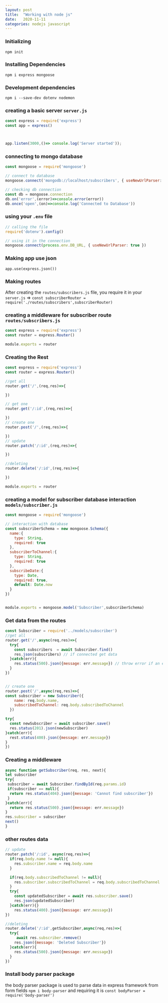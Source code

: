 ```yaml
---
layout: post
title:  "Working with node js"
date:   2020-11-11
categories: nodejs javascript
---
```


### Initializing

`npm init`



### Installing Dependencies

`npm i express mongoose`



### Development dependencies

`npm i --save-dev dotenv nodemon`



### creating a basic server `server.js`

```javascript
const express = require('express')
const app = express()



app.listen(3000,()=> console.log('Server started'));
```



### connecting to mongo database

```javascript
const mongoose = require('mongoose')

// connect to database
mongoose.connect('mongodb://localhost/subscribers', { useNewUrlParser: true })

// checking db connection
const db = mongoose.connection
db.on('error',(error)=>console.error(error))
db.once('open',(on)=>console.log('Connected to Database'))
```



### using your `.env` file

```javascript
// calling the file
require('dotenv').config()

// using it in the connection
mongoose.connect(process.env.DB_URL, { useNewUrlParser: true })
```



### Making app use json

`app.use(express.json())`



### Making routes

After creating the `routes/subscribers.js` file, you require it in your `server.js` =>
`const subscriberRouter = require('./routes/subscribers',subscriberRouter)`



### creating a middleware for subscriber route `routes/subscribers.js`

```javascript
const express = require('express')
const router = express.Router()

module.exports = router
```



### Creating the Rest

```javascript
const express = require('express')
const router = express.Router()

//get all
router.get('/',(req,res)=>{

})

// get one
router.get('/:id',(req,res)=>{

})
// create one
router.post('/',(req,res)=>{

})
// update
router.patch('/:id',(req,res)=>{

})

//deleting
router.delete('/:id',(req,res)=>{

})

module.exports = router
```



### creating a model for subscriber database interaction `models/subscriber.js`

```javascript
const mongoose = require('mongoose')

// interaction with database
const subscriberSchema = new mongoose.Schema({
  name:{
    type: String,
    required: true
  },
  subscriberToChannel:{
    type: String,
    required: true
  },
  subscribeDate:{
    type: Date,
    required: true,
    default: Date.now
  }
})


module.exports = mongoose.model('Subscriber',subscriberSchema)

```



### Get data from the routes

```javascript
const Subscriber = require('../models/subscriber')
//get all
router.get('/',async(req,res)=>{
  try{
    const subscribers  = await Subscriber.find()
    res.json(subscribers) // if connected get data
  }catch(err){
    res.status(500).json({message: err.message}) // throw error if an error was found
  }
})


// create one
router.post('/',async(req,res)=>{
const subscriber = new Subscriber({
    name: req.body.name,
    subscribedToChannel: req.body.subscribedToChannel
  })

try{
  const newSubscriber = await subscriber.save()
  res.status(201).json(newSubscriber)
}catch(err){
  rest.status(400).json({message: err.message})
}
})

```



### Creating a middleware

```javascript
async function getSubscriber(req, res, next){
let subscriber
try{
 subscriber = await Subscriber.findById(req.params.id)
 if(subscriber == null){
  return res.status(404).json({message: 'Cannot find subscriber'})
 }
}catch(err){
  return res.status(500).json({message: err.message})
}
res.subscriber = subscriber
next()
}
```



### other routes data

```javascript
// update
router.patch('/:id', async(req,res)=>{
  if(req.body.name != null){
    res.subscriber.name = req.body.name
  }

  if(req.body.subscribedToChannel != null){
    res.subscriber.subscribedToChannel = req.body.subscribedToChannel
  }
  try{
    const updatedSubscriber = await res.subscriber.save()
    res.json(updatedSubscriber)
  }catch(err){}
    res.status(400).json({message: err.message})
})

//deleting
router.delete('/:id',getSubscriber,async(req,res)=>{
  try{
     await res.subscriber.remove()
    res.json({message: 'Deleted Subscriber'})
  }catch(err){
    res.status(500).json({message: err.message})
  }
})

```


### Install body parser package
the body parser package is used to parse data in express framework from form fields
`npm i body-parser` and requiring it is `const bodyParser = require('body-parser')`